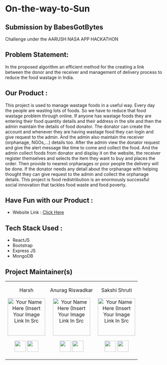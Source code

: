 # On-the-way-to-Sun 

## Submission by BabesGotBytes
Challenge under the AARUSH NASA APP HACKATHON

## Problem Statement: 

In the proposed algorithm an efficient method for the creating a link between the donor and the receiver and management of delivery process to reduce the food wastage in India.

## Our Product :

This project is used to manage wastage foods in a useful way. Every day the people are wasting lots of foods. So we have to reduce that food wastage problem through online. If anyone has wastage foods they are entering their food quantity details and their address in the site and then the admin maintain the details of food donator. The donator can create the account and whenever they are having wastage food they can login and give request to the admin. And the admin also maintain the receiver (orphanage, NGOs,…) details too. After the admin view the donator request and give the alert message like time to come and collect the food. And the admin collect foods from donator and display it on the website, the receiver register themselves and selects the item they want to buy and places the order. Then provide to nearest orphanages or poor people the delivery will be done. If the donator needs any detail about the orphanage with helping thought they can give request to the admin and collect the orphanage details. This project is food redistribution is an enormously successful social innovation that tackles food waste and food poverty. 

<!-- ## Preview : 

<p align="left"><img width=25% src="Assets/Kisan.jpg"></p>

<p align="left">
<img width=20% src="Assets/ScreenshotApp1.jpg"> &ensp;&ensp;&ensp;&ensp;&ensp;&ensp;&ensp;&ensp;&ensp;
<img width=20% src="Assets/ScreenshotApp2.jpg"> &ensp;&ensp;&ensp;&ensp;&ensp;&ensp;&ensp;&ensp;&ensp; 
<img width=20% src="Assets/ScreenshotApp3.jpg"> &ensp;&ensp;&ensp;&ensp;&ensp;&ensp;&ensp;&ensp;&ensp;
<img width=20% src="Assets/ScreenshotApp4.jpg"> &ensp;&ensp;&ensp;&ensp;&ensp;&ensp;&ensp;&ensp;&ensp;
<img width=20% src="Assets/ScreenshotApp5.jpg"> &ensp;&ensp;&ensp;&ensp;&ensp;&ensp;&ensp;&ensp;&ensp;
<img width=20% src="Assets/ScreenshotApp6.jpg"> &ensp;&ensp;&ensp;&ensp;&ensp;&ensp;&ensp;&ensp;&ensp;
</p> -->

<h2 align= "left"><b>Have Fun with our Product : </b></h2>

* Website Link : [Click Here]() <br>



<h2 align= "left"><b>Tech Stack Used : </b></h2>

- ReactJS
- Bootstrap
- Express JS
- MongoDB



<h2 align= "left"><b>Project Maintainer(s)</b></h2>

<table>
<tr align="center">

<td>

Harsh

<p align="center">
<img src = "https://lh3.googleusercontent.com/2GRHQ3iZz33dL6_GDAUyf1S3W-daBKFNI_eSnvcg1EPN3MudAK0M9A9Aoo3Sg0mfItzQVA=s85"  height="120" alt="Your Name Here (Insert Your Image Link In Src">
</p>
<p align="center">
<a href = "https://github.com/hackerharsh-77"><img src = "http://www.iconninja.com/files/241/825/211/round-collaboration-social-github-code-circle-network-icon.svg" width="36" height = "36"/></a>
<a href = "linkedin.com/in/harsh-r-594195200">
<img src = "http://www.iconninja.com/files/863/607/751/network-linkedin-social-connection-circular-circle-media-icon.svg" width="36" height="36"/>
</a>
</p>
</td>

<td>

Anurag Riswadkar

<p align="center">
<img src = "https://lh3.googleusercontent.com/BJ0sAyFl8VMKIsuz7rSp5mym0m3hjnwZ0UzNHanEQlz-ihmG8XO9i281gUxiWkNJlsVTiQ=s85"  height="120" alt="Your Name Here (Insert Your Image Link In Src">
</p>
<p align="center">
<a href = "https://github.com/AnuragR31"><img src = "http://www.iconninja.com/files/241/825/211/round-collaboration-social-github-code-circle-network-icon.svg" width="36" height = "36"/></a>
<a href = "https://www.linkedin.com/in/anurag-riswadkar-519589228">
<img src = "http://www.iconninja.com/files/863/607/751/network-linkedin-social-connection-circular-circle-media-icon.svg" width="36" height="36"/>
</a>
</p>
</td>


<td>


Sakshi Shruti

<p align="center">
<img src = "https://lh3.googleusercontent.com/PqjNLSKovjRizOZTc8IEHdABILgJV8dBF4V2wrH5dwSFxWenVi1EKdmPuUZv-DoEh5pm6Q=s85"  height="120" alt="Your Name Here (Insert Your Image Link In Src">
</p>
<p align="center">
<a href = "https://github.com/sakshishruti"><img src = "http://www.iconninja.com/files/241/825/211/round-collaboration-social-github-code-circle-network-icon.svg" width="36" height = "36"/></a>
<a href = "https://www.linkedin.com/in/sakshishruti">
<img src = "http://www.iconninja.com/files/863/607/751/network-linkedin-social-connection-circular-circle-media-icon.svg" width="36" height="36"/>
</a>
</p>
</td>
</tr>


  </table>
